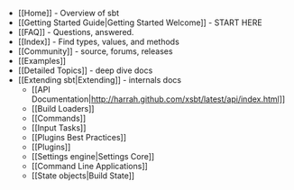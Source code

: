 * [[Home]] - Overview of sbt
* [[Getting Started Guide|Getting Started Welcome]] - START HERE
* [[FAQ]] - Questions, answered.
* [[Index]] - Find types, values, and methods
* [[Community]] - source, forums, releases
* [[Examples]]
* [[Detailed Topics]] - deep dive docs
* [[Extending sbt|Extending]] - internals docs
    * [[API Documentation|http://harrah.github.com/xsbt/latest/api/index.html]]
    * [[Build Loaders]]
    * [[Commands]]
    * [[Input Tasks]]
    * [[Plugins Best Practices]]
    * [[Plugins]]
    * [[Settings engine|Settings Core]]
    * [[Command Line Applications]]
    * [[State objects|Build State]]
